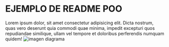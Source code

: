 <!DOCTYPE html>
<html lang="en">
<head>
    <meta charset="UTF-8">
    <meta name="viewport" content="width=device-width, initial-scale=1.0">
</head>
<body>
    <h1>EJEMPLO DE README POO</h1>
    Lorem ipsum dolor, sit amet consectetur adipisicing elit. Dicta nostrum, quas vero deserunt quia commodi quae minima, impedit excepturi quos repudiandae similique, ullam vel tempore et doloribus perferendis numquam quidem!
    <img src="./img/Blank diagram (1).png" alt="imagen diagrama">
</body>
</html>
